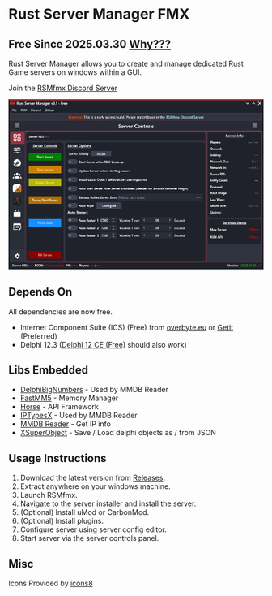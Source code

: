# Rust Server Manager FMX

## Free Since 2025.03.30 [Why???](https://github.com/AdriaanBoshoff/RSMfmx_v3.1/blob/main/why-free.md)

Rust Server Manager allows you to create and manage dedicated Rust Game servers on windows within a GUI.

Join the [RSMfmx Discord Server](https://discord.gg/HraUQhtUcN)

![Server Controls](media/ServerControls.png)

## Depends On

All dependencies are now free.

* Internet Component Suite (ICS) (Free) from [overbyte.eu](https://wiki.overbyte.eu/wiki/index.php/ICS_Download) or [Getit](https://getitnow.embarcadero.com/ics-for-fmx-and-vcl-for-delphi/) (Preferred)
* Delphi 12.3 ([Delphi 12 CE (Free)](https://www.embarcadero.com/products/delphi/starter) should also work)

## Libs Embedded

* [DelphiBigNumbers](https://github.com/rvelthuis/DelphiBigNumbers) - Used by MMDB Reader
* [FastMM5](https://github.com/pleriche/FastMM5) - Memory Manager
* [Horse](https://github.com/HashLoad/horse) - API Framework
* [IPTypesX](https://github.com/optinsoft/MMDBReader/blob/master/Source/IPTypesX.pas) - Used by MMDB Reader
* [MMDB Reader](https://github.com/optinsoft/MMDBReader/tree/master) - Get IP info
* [XSuperObject](https://github.com/onryldz/x-superobject) - Save / Load delphi objects as / from JSON

## Usage Instructions

1. Download the latest version from [Releases](https://github.com/AdriaanBoshoff/RSMfmx_v3.1/releases).
2. Extract anywhere on your windows machine.
3. Launch RSMfmx.
4. Navigate to the server installer and install the server.
5. (Optional) Install uMod or CarbonMod.
6. (Optional) Install plugins.
7. Configure server using server config editor.
8. Start server via the server controls panel.

## Misc

Icons Provided by [icons8](https://icons8.com/)
